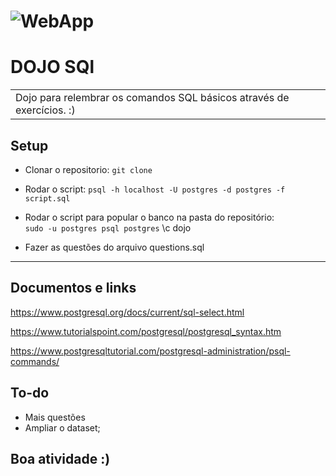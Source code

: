 
# ![WebApp](https://desenvolvimentoaberto.files.wordpress.com/2016/11/logoazuresql.png)
# DOJO SQl
 
<table>
<tr>
<td>
  Dojo para relembrar os comandos SQL básicos através de exercícios. :)

</td>
</tr>
</table>

## Setup
- Clonar o repositorio:
  `git clone `

- Rodar o script: 
 `psql -h localhost -U postgres -d postgres -f script.sql `

- Rodar o script para popular o banco na pasta do repositório:   
  `sudo -u postgres psql postgres`
  \c dojo

- Fazer as questões do arquivo questions.sql


---
## Documentos e links

  https://www.postgresql.org/docs/current/sql-select.html
  
  https://www.tutorialspoint.com/postgresql/postgresql_syntax.htm
  
  https://www.postgresqltutorial.com/postgresql-administration/psql-commands/

## To-do

- Mais questões
- Ampliar o dataset;


## Boa atividade :)

<!-- # Sql-dojo

Dojo para relembrar o conteúdo de SQL básico através de exercícios. Para rodar o script basta: 


- Documentação para relembrar a sintaxe do SQL: 
  (Documentação oficial)[https://www.postgresql.org/docs/current/sql-select.html]
  
  https://www.tutorialspoint.com/postgresql/postgresql_syntax.htm
  
  https://www.postgresqltutorial.com/postgresql-administration/psql-commands/

  https://www.postgresqltutorial.com/postgresql-window-function/

- Boa atividade :) 
 -->
